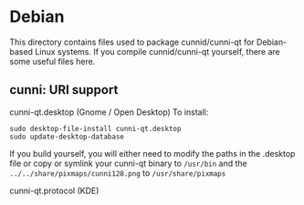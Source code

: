 
Debian
====================
This directory contains files used to package cunnid/cunni-qt
for Debian-based Linux systems. If you compile cunnid/cunni-qt yourself, there are some useful files here.

## cunni: URI support ##


cunni-qt.desktop  (Gnome / Open Desktop)
To install:

	sudo desktop-file-install cunni-qt.desktop
	sudo update-desktop-database

If you build yourself, you will either need to modify the paths in
the .desktop file or copy or symlink your cunni-qt binary to `/usr/bin`
and the `../../share/pixmaps/cunni128.png` to `/usr/share/pixmaps`

cunni-qt.protocol (KDE)

